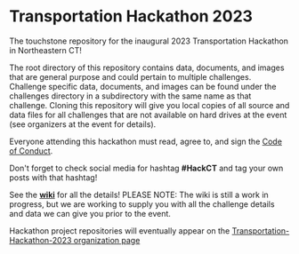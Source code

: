 # Transportation Hackathon 2023
The touchstone repository for the inaugural 2023 Transportation Hackathon in Northeastern CT!

The root directory of this repository contains data, documents, and images that are general purpose and could pertain to multiple challenges. Challenge specific data, documents, and images can be found under the challenges directory in a subdirectory with the same name as that challenge. Cloning this repository will give you local copies of all source and data files for all challenges that are not available on hard drives at the event (see organizers at the event for details).

Everyone attending this hackathon must read, agree to, and sign the [Code of Conduct](https://github.com/HackCTorg/Transportation-Hackathon-2023/blob/main/CODE_OF_CONDUCT.md).

Don't forget to check social media for hashtag **#HackCT** and tag your own posts with that hashtag!

See the [**wiki**](https://github.com/HackCTorg/Transportation-Hackathon-2023/wiki) for all the details! PLEASE NOTE: The wiki is still a work in progress, but we are working to supply you with all the challenge details and data we can give you prior to the event.

Hackathon project repositories will eventually appear on the [Transportation-Hackathon-2023 organization page](https://github.com/Transportation-Hackathon-2023)
